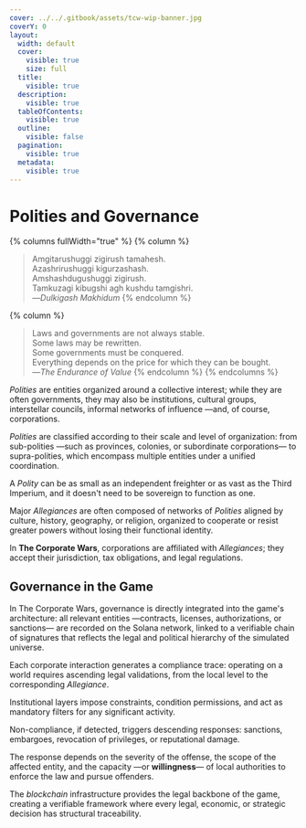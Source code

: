 ```yaml
---
cover: ../../.gitbook/assets/tcw-wip-banner.jpg
coverY: 0
layout:
  width: default
  cover:
    visible: true
    size: full
  title:
    visible: true
  description:
    visible: true
  tableOfContents:
    visible: true
  outline:
    visible: false
  pagination:
    visible: true
  metadata:
    visible: true
---
```


# Polities and Governance

{% columns fullWidth="true" %}
{% column %}
> Amgitarushuggi zigirush tamahesh.\
> Azashrirushuggi kigurzashash.\
> Amshashdugushuggi zigirush.\
> Tamkuzagi kibugshi agh kushdu tamgishri.\
> —_Dulkigash Makhidum_
{% endcolumn %}

{% column %}
> Laws and governments are not always stable.\
> Some laws may be rewritten.\
> Some governments must be conquered.\
> Everything depends on the price for which they can be bought.\
> —_The Endurance of Value_
{% endcolumn %}
{% endcolumns %}

_Polities_ are entities organized around a collective interest; while they are often governments, they may also be institutions, cultural groups, interstellar councils, informal networks of influence —and, of course, corporations.

_Polities_ are classified according to their scale and level of organization: from sub-polities —such as provinces, colonies, or subordinate corporations— to supra-polities, which encompass multiple entities under a unified coordination.

A _Polity_ can be as small as an independent freighter or as vast as the Third Imperium, and it doesn't need to be sovereign to function as one.

Major _Allegiances_ are often composed of networks of _Polities_ aligned by culture, history, geography, or religion, organized to cooperate or resist greater powers without losing their functional identity.

In **The Corporate Wars**, corporations are affiliated with _Allegiances_; they accept their jurisdiction, tax obligations, and legal regulations.

## Governance in the Game

In The Corporate Wars, governance is directly integrated into the game's architecture: all relevant entities —contracts, licenses, authorizations, or sanctions— are recorded on the Solana network, linked to a verifiable chain of signatures that reflects the legal and political hierarchy of the simulated universe.

Each corporate interaction generates a compliance trace: operating on a world requires ascending legal validations, from the local level to the corresponding _Allegiance_.

Institutional layers impose constraints, condition permissions, and act as mandatory filters for any significant activity.

Non-compliance, if detected, triggers descending responses: sanctions, embargoes, revocation of privileges, or reputational damage.

The response depends on the severity of the offense, the scope of the affected entity, and the capacity —or **willingness**— of local authorities to enforce the law and pursue offenders.

The _blockchain_ infrastructure provides the legal backbone of the game, creating a verifiable framework where every legal, economic, or strategic decision has structural traceability.
